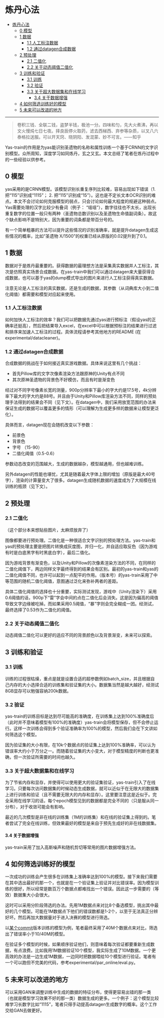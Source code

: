 
# 炼丹心法

- [炼丹心法](#炼丹心法)
  - [0 模型](#0-模型)
  - [1 数据](#1-数据)
    - [1.1 人工标注数据](#11-人工标注数据)
    - [1.2 通过datagen合成数据](#12-通过datagen合成数据)
  - [2 预处理](#2-预处理)
    - [2.1 二值化](#21-二值化)
    - [2.2 关于动态阈值二值化](#22-关于动态阈值二值化)
  - [3 训练和验证](#3-训练和验证)
    - [3.1 训练](#31-训练)
    - [3.2 验证](#32-验证)
    - [3.3 关于超大数据集和在线学习](#33-关于超大数据集和在线学习)
      - [3.4 关于数据增强](#34-关于数据增强)
  - [4 如何筛选训练好的模型](#4-如何筛选训练好的模型)
  - [5 未来可以改进的地方](#5-未来可以改进的地方)


---

> 卷积三钱、全联二钱，盗梦半钱，极池一分。四味和匀，先大火煮沸，再以文火慢炖七日七夜。择良辰停火取药，滤去西梯西、弃参等杂质，以叉八六泰格拉送服。可以开天窍、晓阴阳、发混蒙、妙不可言。——知乎

Yas-train的作用是为yas能识别圣遗物的名称和属性训练一个基于CRNN的文字识别模型。众所周知，深度学习如同炼丹，玄之又玄。本文总结了笔者在炼丹过程中的一些经验以供参考。



## 0 模型

yas采用的是CRNN模型。该模型识别长重复序列比较难，容易出现如下错误（1. 把“115”识别成“1115”； 2. 把“115”识别成“15”）。这也是不定长文本OCR识别的难点。本文不会讨论如何克服模型的弱点，只会讨论如何最大程度的规避这种弱点。Yas需要处理的汉字比较少有叠词（例子： “瑶瑶”），数字往往也不太长，出现长重复数字的位置一般只有两种（圣遗物总数识别以及圣遗物生命值副词条）。故这个缺点影响不是特别大，因为重要的词条都是带百分号的。

有一个简单粗暴的方法可以提升这些情况的识别准确率，就是提升datagen生成这些情况的概率，比如“圣遗物 X/1500”的权重已经从原版的0.02提升到了0.1。



## 1 数据

数据对于是炼丹最重要的。获得数据的最理想方法是采集真实数据并人工标注，其次是仿照真实场景合成数据。在yas-train中我们可以通过datagen来大量获得合成数据，也可以基于yas的dump模式导出的图片来进行人工标注获得真实数据。

注意无论是人工标注的真实数据，还是生成的数据，其参数（从词典库大小到二值化阈值）都需要和模型对应起来使用。

### 1.1 人工标注数据

如何加快人工标注的效率？我们可以把数据先通过yas进行预标注（假设yas的正确率还挺高），然后把结果导入excel，在excel中可以根据预标注的结果进行过滤和排序来加速人工标注的过程。具体流程请参考其他地方的README (在experimental/datacleaner)。

### 1.2 通过datagen合成数据

合成数据的挑战在于如何接近真实游戏数据。具体来说这里有几个挑战：

* 首先Pillow库的文字次像素渲染方法跟原神的Unity有点不同
* 其次原神圣遗物的背景色不好模仿，而且有时是渐变色

经过对不同字号像素长宽的测量，900p分辨率下最小的字大约是17.5号，4k分辨率下最大的字大约是88号。并且由于Unity和Pillow库渲染方法不同，同样的预处理手法得到的结果会不同（见下文）。在datagen中，我们采用放宽范围的办法来保证生成的数据可以覆盖更多的情形（可以理解为生成更多样的数据来让模型更泛化）。

具体而言，datagen现在会随机改变以下参数：


* 前景色
* 背景色
* 字号 （15-90）
* 二值化阈值（0.5-0.6）

参数动态改变的范围越大，生成的数据越杂，模型越通用，但也越难训练。

另外datagen的性能也堪忧，尤其是随着最大字体上限的增加（原版是最大40号字），渲染的计算量变大了很多。datagen生成随机数据的速度成为了大规模在线训练的瓶颈（见下文）。



## 2 预处理


### 2.1 二值化
（这个部分本来想贴些图片，太麻烦放弃了）

图像都要进行预处理。二值化是一种很适合文字识别的预处理方法。yas-train和yas的预处理主要是把图片转换成灰度图，并归一化，并自适应取反色（因为游戏有时是白底黑字有时黑底白字），最后二值化。

因为游戏背景有渐变色，以及Unity和Pillow的次像素渲染方法的不同，在同样的二值化阈值下，两边同样文字最终得到的结果会有区别。最初的yas-train和yas的二值化阈值不同，也许可以起到一点配平的作用。（版本号）的yas-train采用了中等范围的随机二值化阈值，意图通过泛化来弥补两者的差距。

具体二值化阈值的选择也十分重要，实际测试发现，游戏中（Unity渲染下）采用0.6阈值的话，900p下“雷”字会中间的点在二值化后会消失。这是因为偏高的阈值导致文字边缘被吃掉。而如果采用0.5阈值，“暴”字则会完全糊成一团。经测试，最终选择了0.53作为二值化的阈值。

### 2.2 关于动态阈值二值化

动态阈值二值化可以更好的适应不同的背景颜色以及背景渐变，未来可以探索。

## 3 训练和验证

### 3.1 训练

训练的过程很枯燥，重点是就是设置合适的超参数例如batch_size，并且根据自己内存的大小选择合适的训练集和验证集的大小。数据集当然是越大越好，经测试8GB显存可以勉强容纳200k数据。

### 3.2 验证

yas-train的训练目标是达到尽可能高的准确度，在训练集上达到100%准确度后（此时并不意味着模型有100%的准确度）yas-train会将模型保存，但不会停止运行。这样一次训练会得到多个验证准确率为100%的模型，然后我们会在下文讲如何筛选这个模型。

因为验证集的大小有限，在10k个数据点的验证集上达到100%准确率，可以认为错误率大约小于万分之一。而随着验证集的大小变大，对于模型精度的判断也更准确，但一次验证所需要的时间也越久。

### 3.3 关于超大数据集和在线学习

为了节省内存和显存，并使得可以使用更大的验证集验证，yas-train引入了在线学习。只要每次访问数据集的时候动态生成数据，就可以近似于在无限大的数据集上进行训练和验证（且不需要无限大的内存和显存）。这里要注意这是近似于。完全采用在线学习的话，每个epoch模型见到的数据都是完全不同的（只是服从同一分布），对于收敛可能会有影响。

最近的几次模型是非在线的训练集（1M的训练集）和在线的验证集上得到的。笔者尝试了完全在线训练，但效果最好的模型是来自于预先生成好的非在线数据集。


#### 3.4 关于数据增强

yas-train采用了加入高斯噪声和随机剪切等常用的图片数据增强方法。


## 4 如何筛选训练好的模型

一次成功的训练会产生很多在训练集上准确率达到100%的模型。接下来我们需要在其中选出最好的那一个，也就是在一个验证集上验证并对比错误率。因为模型训练的很好，所以经常是数百万个数据点都难找出一个错误。因此这一步需要的（等效）数据集大小会很大。

这时可以采用分阶段筛选的办法。先用1M数据点来对比8个备选模型，挑出其中最好的几个模型。可能在1M数据点下他们的错误数都是1-2个，以至于无法真正分辨好坏。然后再加大数据量对于进入决赛的模型进行筛选。

以[某个commit](https://github.com/wormtql/yas-train/commit/76f6d1a5a9d193b9ec835df754df64a871957d3e)版本训练的模型为例，笔者最终采用了40M个数据点来对比，筛选出了错误率小于10/40M的模型。

在验证多个模型的时候，如果顺序验证他们，则意味着每次验证都要重新生成数据，有点浪费。比如我用1M数据验证10个模型，我实际生成了10M数据。一个更高效的办法是一边生成1M数据，一边同时把数据喂给10个模型进行验证。笔者有一个可以跑但不完美的代码，参考experimental/par_online/eval.py。

## 5 未来可以改进的地方

可以采用GAN来调整训练中生成的数据的特征分布，使得更容易出错的那一类（也就是模型学习效果不好的那一类）数据生成的更多。一个例子：这个模型比较难学习长数字比如“1115”，笔者只得手动提高datagen生成数字的概率。这个工作交给GAN去做更好。
